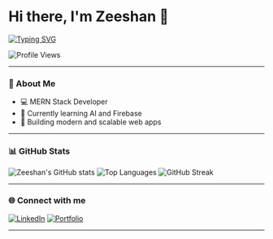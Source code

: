 # Hi there, I'm Zeeshan 👋

[![Typing SVG](https://readme-typing-svg.herokuapp.com?size=24&color=00BFFF&lines=Full+Stack+Developer;AI+Learner;Open+Source+Contributor)](https://git.io/typing-svg)

![Profile Views](https://komarev.com/ghpvc/?username=Zeeshanx01&color=blue)

---

### 🚀 About Me
- 💻 MERN Stack Developer  
- 🌱 Currently learning AI and Firebase  
- 🎯 Building modern and scalable web apps

---

### 📊 GitHub Stats
![Zeeshan's GitHub stats](https://github-readme-stats.vercel.app/api?username=Zeeshanx01&show_icons=true&theme=tokyonight)
![Top Languages](https://github-readme-stats.vercel.app/api/top-langs/?username=Zeeshanx01&layout=compact&theme=tokyonight)
![GitHub Streak](https://streak-stats.demolab.com?user=Zeeshanx01&theme=tokyonight)

---

### 🌐 Connect with me
[![LinkedIn](https://img.shields.io/badge/LinkedIn-0077B5?style=for-the-badge&logo=linkedin&logoColor=white)](https://linkedin.com/in/zeeshanx01)
[![Portfolio](https://img.shields.io/badge/Portfolio-000000?style=for-the-badge&logo=vercel&logoColor=white)](https://zeeshanx01.vercel.app/)

---
